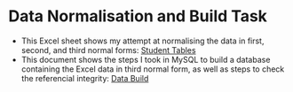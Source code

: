 # Data Normalisation and Build Task

*   This Excel sheet shows my attempt at normalising the data in first, second, and third normal forms:  [Student Tables](student_records.xlsx)
*   This document shows the steps I took in MySQL to build a database containing the Excel data in third normal form, as well as steps to check the referencial integrity:
   [Data Build](Database_Build_Task.pdf)
